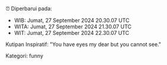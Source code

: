 ⏰ Diperbarui pada:
- WIB: Jumat, 27 September 2024 20.30.07 UTC
- WITA: Jumat, 27 September 2024 21.30.07 UTC
- WIT: Jumat, 27 September 2024 22.30.07 UTC

Kutipan Inspiratif:
"You have eyes my dear but you cannot see."


Kategori: funny

